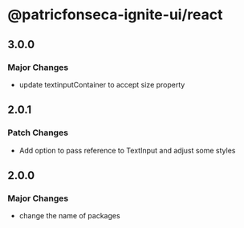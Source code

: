 # @patricfonseca-ignite-ui/react

## 3.0.0

### Major Changes

- update textinputContainer to accept size property

## 2.0.1

### Patch Changes

- Add option to pass reference to TextInput and adjust some styles

## 2.0.0

### Major Changes

- change the name of packages
